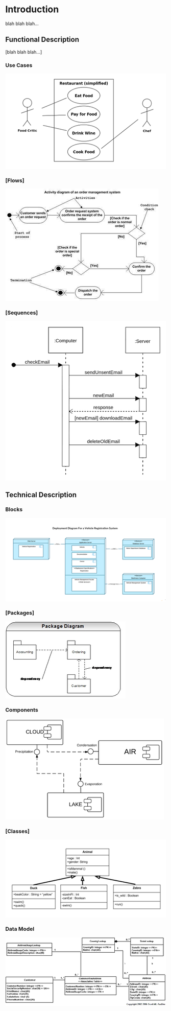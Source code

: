 # Introduction

blah blah blah...

## Functional Description

[blah blah blah...]

### Use Cases

![](images/use-case.png)

### [Flows]

![](images/flow.jpg)

### [Sequences]

![](images/sequence.png)

## Technical Description

### Blocks

![](images/block.png)

### [Packages]

![](images/package.jpg)

### Components

![](images/component.png)

### [Classes]

![](images/class.png)

### Data Model

![](images/data-model.gif)